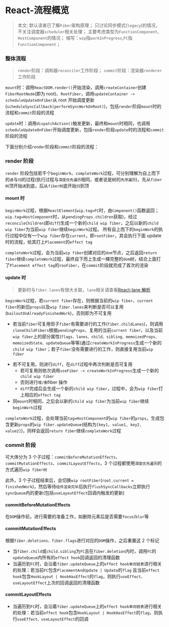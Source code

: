 # React-流程概览

> 本文:
> 默认读者已了解`Fiber`架构原理；
> 只讨论同步模式(`legacy`)的情况，不关注调度器`scheduler`相关处理；
> 主要考虑类型为`FunctionComponent`、`HostComponent`的情况；
> 缩写：`wip`指`workInProgress`,`FC`指`FunctionComponent`；

### 整体流程

> `render`阶段：调和器`reconciler`工作阶段；
> `commit`阶段：渲染器`renderer`工作阶段

`mount`时：调用`ReactDOM.render()`开始渲染，调用`createContainer`创建`FiberRootNode`(即为 root)、`RootFiber`，调用`updateContainer -> scheduleUpdateOnFiber`从 root 开始调度更新(`scheduleSyncCallback(performSyncWorkOnRoot)`)，包括`render`阶段`mount`时的流程和`commit`阶段的流程

`update`时：调用`dispatchAction()`触发更新，最终和`mount`时相同，也调用`scheduleUpdateOnFiber`开始调度更新，包括`render`阶段`update`时的流程和`commit`阶段的流程

下面分别介绍`render`阶段和`commit`阶段的流程：

### render 阶段

`render` 阶段包括若干个`beginWork`、`completeWork`过程，可分别理解为自上而下的`递`与`归`的过程(执行过程与`深度优先遍历`相同，或者说是树的`先序遍历`)，先从`fiber树`顶开始`递`到底，后从`fiber树`底开始`归`到顶

#### mount 时

`beginWork`过程，根据`ReactElement`(`wip.tag=FC`时，由`Component()`函数返回；`wip.tag=HostComponent`时，从`pendingProps.children`获取)，经过`reconcileChildren`(即`diff`)生成一个新的`child wip fiber`，之后以新的`child wip fiber`为当前`wip fiber`继续`beginWork`过程。
所有自上而下的`beginWork`的执行过程中仅有一个`wip fiber`存在`current`，即`rootFiber`，其会执行下面 update 时的流程，给其打上`Placement`的`effect tag`

`completeWork`过程，会为当前`wip fiber`创建对应的`dom`节点，之后返回`return fiber`继续`completeWork`过程，最终自下而上生成一棵完整的`dom`树，结合上面打了`Placement effect tag`的`rooFiber`，在`commit`阶段就完成了首次的渲染

#### update 时

> 更新时与`fiber.lanes`有很大关联，`lane`相关请查看[React-lane 解析](./React-lane解析.md)

`beginWork`过程，若`current fiber`存在，则根据当前的`wip fiber`、`current fiber`的新旧`props`以及`wip fiber.lanes`来判断是否可以复用(`bailoutOnAlreadyFinishedWork`)，否则即为不可复用

- 若当前`fiber`可复用但子`fiber`有需要进行的工作(`fiber.childLanes`)，则调用`cloneChildFibers`根据`pendingProps`、复用的当前`current fiber`，以及当前`wip fiber`上的部分属性(`flags、lanes、child、sibling、memoizedProps、memoizedState、updateQueue`等等)通过`createWorkInProgress`生成一个新的`child wip fiber`；若子`fiber`没有需要进行的工作，则直接复用当前`wip fiber`
<!-- - TODO:确认完整diff过程 -->
- 若不可复用，则进行`diff`，在`diff`过程中再次判断是否可复用
  - 若可复用则依次调用`useFiber -> createWorkInProgress`生成一个新的`child wip fiber`
  - 否则进行`增/删`fiber 操作
  - `diff`完成后会生成一个新的`child wip fiber`，过程中，会为`wip fiber`打上相应的`effect tag`
- 同`mount`时相同，之后会以新的`child wip fiber`为当前`wip fiber`继续`beginWork`过程

`completeWork`过程，会处理当前`tag=HostComponent`的`wip fiber`的`props`，生成包含更新`props`的`wip fiber.updateQueue`(结构为`[key1, value1, key2, value2]`)，同样会返回`return fiber`继续`completeWork`过程

### commit 阶段

可大体分为 3 个子过程：`commitBeforeMutationEffects`、`commitMutationEffects`、`commitLayoutEffects`，3 个过程都使用`深度优先遍历`的方式遍历`wip fiber树`

此外，3 个子过程结束后，会切换`wip rootFiber`(`root.current = finishedWork`)，然后等待`组件渲染完毕`后执行`flushSyncCallbacks`立即执行`syncQueue`内的更新(包括`useLayoutEffect`回调内触发的更新)

#### commitBeforeMutationEffects

在`DOM`操作前，进行需要的准备工作，如删除元素后是否需要`focus`/`blur`等

#### commitMutationEffects

根据`fiber.deletions、fiber.flags`进行对应的`DOM`操作，之后重置这 2 个标记

- 当`fiber.child`或`child.sibling`为`FC`且在`fiber.deletion`内时，调用`FC`的`updateQueue`内所有的`effect hook`回调返回的清理函数
- 当遍历到`FC`时，会沿着`fiber.updateQueue`上的`effect hook单向链表`进行相关的处理：若当前`FC`包含`PlacementAndUpdate | Update`的`flag` 且当前`effect hook`包含`HookLayout | HookHasEffect`的`flag`，则执行`useEffect、useLayoutEffect`上次的回调返回的清理函数

#### commitLayoutEffects

- 当遍历到`FC`时，会沿着`fiber.updateQueue`上的`effect hook单向链表`进行相关的处理：若当前`effect hook`包含`HookLayout | HookHasEffect`的`flag`，则执行`useEffect、useLayoutEffect`的回调

<!-- TODO:PassiveEffect -->
<!-- 同样，当遍历到`FC`时，会沿着`fiber.updateQueue`上的`effect hook单向链表`进行相关的处理:

- 若当前`effect hook`包含`HookPassive | HookHasEffect`的`flag`，则执行`useEffect、useLayoutEffect`上次的清理函数
- 若当前`effect hook`包含`HookPassive | HookHasEffect`的`flag`，则执行`useEffect、useLayoutEffect`这次的回调 -->
